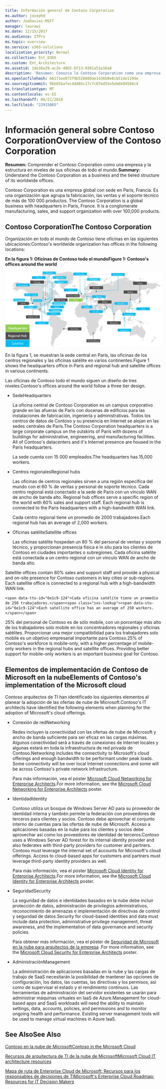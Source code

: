 ```yaml
---
title: Información general de Contoso Corporation
ms.author: josephd
author: JoeDavies-MSFT
manager: laurawi
ms.date: 12/15/2017
ms.audience: ITPro
ms.topic: overview
ms.service: o365-solutions
localization_priority: Normal
ms.collection: Ent_O365
ms.custom: Ent_Architecture
ms.assetid: 1de16e29-ac2e-40b5-bf13-9301a51e16a8
description: 'Resumen: Conozca la Contoso Corporation como una empresa y la estructura en niveles de sus oficinas de todo el mundo.'
ms.openlocfilehash: 66171ee872f9b526860ae1436b0e8cb51de119de
ms.sourcegitcommit: 9bb65bafec4dd6bc17c7c07ed55e5eb6b94584c4
ms.translationtype: MT
ms.contentlocale: es-ES
ms.lasthandoff: 08/21/2018
ms.locfileid: "22915865"
---
```

# <a name="overview-of-the-contoso-corporation"></a><span data-ttu-id="6e1c9-103">Información general sobre Contoso Corporation</span><span class="sxs-lookup"><span data-stu-id="6e1c9-103">Overview of the Contoso Corporation</span></span>

 <span data-ttu-id="6e1c9-104">**Resumen:** Comprender el Contoso Corporation como una empresa y la estructura en niveles de sus oficinas de todo el mundo.</span><span class="sxs-lookup"><span data-stu-id="6e1c9-104">**Summary:** Understand the Contoso Corporation as a business and the tiered structure of its worldwide offices.</span></span>
  
<span data-ttu-id="6e1c9-p101">Contoso Corporation es una empresa global con sede en París, Francia. Es una organización que agrupa la fabricación, las ventas y el soporte técnico de más de 100 000 productos. </span><span class="sxs-lookup"><span data-stu-id="6e1c9-p101">The Contoso Corporation is a global business with headquarters in Paris, France. It is a conglomerate manufacturing, sales, and support organization with over 100,000 products.</span></span> 
  
## <a name="the-contoso-corporation"></a><span data-ttu-id="6e1c9-107">Contoso Corporation</span><span class="sxs-lookup"><span data-stu-id="6e1c9-107">The Contoso Corporation</span></span>

<span data-ttu-id="6e1c9-108">Organización en todo el mundo de Contoso tiene oficinas en las siguientes ubicaciones:</span><span class="sxs-lookup"><span data-stu-id="6e1c9-108">Contoso's worldwide organization has offices in the following locations:</span></span>
  
<span data-ttu-id="6e1c9-109">**En la figura 1: Oficinas de Contoso todo el mundo**</span><span class="sxs-lookup"><span data-stu-id="6e1c9-109">**Figure 1: Contoso's offices around the world**</span></span>

![Oficinas de la empresa Contoso en todo el mundo](media/Contoso-Poster/Contoso-WW-Org.png)

  
<span data-ttu-id="6e1c9-111">En la figura 1, se muestran la sede central en París, las oficinas de los centros regionales y las oficinas satélite en varios continentes.</span><span class="sxs-lookup"><span data-stu-id="6e1c9-111">Figure 1 shows the headquarters office in Paris and regional hub and satellite offices in various continents.</span></span>
  
<span data-ttu-id="6e1c9-112">Las oficinas de Contoso todo el mundo siguen un diseño de tres niveles.</span><span class="sxs-lookup"><span data-stu-id="6e1c9-112">Contoso's offices around the world follow a three tier design.</span></span>
  
- <span data-ttu-id="6e1c9-113">Sede</span><span class="sxs-lookup"><span data-stu-id="6e1c9-113">Headquarters</span></span>
    
    <span data-ttu-id="6e1c9-p102">La oficina central de Contoso Corporation es un campus corporativo grande en las afueras de París con docenas de edificios para las instalaciones de fabricación, ingeniería y administrativas. Todos los centros de datos de Contoso y su presencia en Internet se alojan en las sedes centrales de París.</span><span class="sxs-lookup"><span data-stu-id="6e1c9-p102">The Contoso Corporation headquarters is a large corporate campus on the outskirts of Paris with dozens of buildings for administrative, engineering, and manufacturing facilities. All of Contoso's datacenters and it's Internet presence are housed in the Paris headquarters.</span></span>
    
    <span data-ttu-id="6e1c9-116">La sede cuenta con 15 000 empleados.</span><span class="sxs-lookup"><span data-stu-id="6e1c9-116">The headquarters has 15,000 workers.</span></span>
    
- <span data-ttu-id="6e1c9-117">Centros regionales</span><span class="sxs-lookup"><span data-stu-id="6e1c9-117">Regional hubs</span></span>
    
    <span data-ttu-id="6e1c9-p103">Las oficinas de centros regionales sirven a una región específica del mundo con el 60 % de ventas y personal de soporte técnico. Cada centro regional está conectado a la sede de París con un vínculo WAN de ancho de banda alto. </span><span class="sxs-lookup"><span data-stu-id="6e1c9-p103">Regional hub offices serve a specific region of the world with 60% sales and support staff. Each regional hub is connected to the Paris headquarters with a high-bandwidth WAN link.</span></span> 
    
    <span data-ttu-id="6e1c9-120">Cada centro regional tiene un promedio de 2000 trabajadores.</span><span class="sxs-lookup"><span data-stu-id="6e1c9-120">Each regional hub has an average of 2,000 workers.</span></span>
    
- <span data-ttu-id="6e1c9-121">Oficinas satélite</span><span class="sxs-lookup"><span data-stu-id="6e1c9-121">Satellite offices</span></span>
    
    <span data-ttu-id="6e1c9-p104">Las oficinas satélite hospedan un 80 % del personal de ventas y soporte técnico, y proporcionan presencia física e in situ para los clientes de Contoso en ciudades importantes o subregiones. Cada oficina satélite está conectada a un centro regional con un vínculo WAN de ancho de banda alto.

</span><span class="sxs-lookup"><span data-stu-id="6e1c9-p104">Satellite offices contain 80% sales and support staff and provide a physical and on-site presence for Contoso customers in key cities or sub-regions. Each satellite office is connected to a regional hub with a high-bandwidth WAN link.</span></span>
    
    <span data-ttu-id="6e1c9-124">Cada oficina satélite tiene un promedio de 250 trabajadores.</span><span class="sxs-lookup"><span data-stu-id="6e1c9-124">Each satellite office has an average of 250 workers.</span></span>
    
<span data-ttu-id="6e1c9-p105">25% del personal de Contoso es de sólo mobile, con un porcentaje más alto de los trabajadores solo mobile en los concentradores regionales y oficinas satélites. Proporcionar una mejor compatibilidad para los trabajadores solo mobile es un objetivo empresarial importante para Contoso.</span><span class="sxs-lookup"><span data-stu-id="6e1c9-p105">25% of Contoso's workforce is mobile-only, with a higher percentage of mobile-only workers in the regional hubs and satellite offices. Providing better support for mobile-only workers is an important business goal for Contoso.</span></span>
  
## <a name="elements-of-contosos-implementation-of-the-microsoft-cloud"></a><span data-ttu-id="6e1c9-127">Elementos de implementación de Contoso de Microsoft en la nube</span><span class="sxs-lookup"><span data-stu-id="6e1c9-127">Elements of Contoso's implementation of the Microsoft cloud</span></span>

<span data-ttu-id="6e1c9-128">Contoso arquitectos de TI han identificado los siguientes elementos al planear la adopción de las ofertas de nube de Microsoft.</span><span class="sxs-lookup"><span data-stu-id="6e1c9-128">Contoso's IT architects have identified the following elements when planning for the adoption of Microsoft's cloud offerings.</span></span>
  
- <span data-ttu-id="6e1c9-129">Conexión de red</span><span class="sxs-lookup"><span data-stu-id="6e1c9-129">Networking</span></span>
    
    <span data-ttu-id="6e1c9-p106">Redes incluyen la conectividad con las ofertas de nube de Microsoft y ancho de banda suficiente para ser eficaz en las cargas máximas. Algunos conectividad será a través de conexiones de Internet locales y algunas estará en toda la infraestructura de red privada de Contoso.</span><span class="sxs-lookup"><span data-stu-id="6e1c9-p106">Networking includes the connectivity to Microsoft's cloud offerings and enough bandwidth to be performant under peak loads. Some connectivity will be over local Internet connections and some will be across Contoso's private network infrastructure.</span></span>
    
    <span data-ttu-id="6e1c9-132">Para más información, vea el póster [Microsoft Cloud Networking for Enterprise Architects](microsoft-cloud-networking-for-enterprise-architects.md).</span><span class="sxs-lookup"><span data-stu-id="6e1c9-132">For more information, see the [Microsoft Cloud Networking for Enterprise Architects](microsoft-cloud-networking-for-enterprise-architects.md) poster.</span></span>
   
- <span data-ttu-id="6e1c9-133">Identidad</span><span class="sxs-lookup"><span data-stu-id="6e1c9-133">Identity</span></span>
    
    <span data-ttu-id="6e1c9-p107">Contoso utiliza un bosque de Windows Server AD para su proveedor de identidad interna y también permite la federación con proveedores de terceros para clientes y socios. Contoso debe aprovechar el conjunto interno de cuentas para las ofertas de nube de Microsoft. Acceso a aplicaciones basadas en la nube para los clientes y socios debe aprovechar así como los proveedores de identidad de terceros.</span><span class="sxs-lookup"><span data-stu-id="6e1c9-p107">Contoso uses a Windows Server AD forest for its internal identity provider and also federates with third-party providers for customer and partners. Contoso must leverage the internal set of accounts for Microsoft's cloud offerings. Access to cloud-based apps for customers and partners must leverage third-party identity providers as well.</span></span>
    
    <span data-ttu-id="6e1c9-137">Para más información, vea el póster [Microsoft Cloud Identity for Enterprise Architects](microsoft-cloud-it-architecture-resources.md#identity).</span><span class="sxs-lookup"><span data-stu-id="6e1c9-137">For more information, see the [Microsoft Cloud Identity for Enterprise Architects](microsoft-cloud-it-architecture-resources.md#identity) poster.</span></span>
    
- <span data-ttu-id="6e1c9-138">Seguridad</span><span class="sxs-lookup"><span data-stu-id="6e1c9-138">Security</span></span>
    
    <span data-ttu-id="6e1c9-139">La seguridad de datos e identidades basados en la nube debe incluir protección de datos, administración de privilegios administrativos, reconocimiento de amenazas e implementación de directivas de control y seguridad de datos.</span><span class="sxs-lookup"><span data-stu-id="6e1c9-139">Security for cloud-based identities and data must include data protection, administrative privilege management, threat awareness, and the implementation of data governance and security policies.</span></span>
    
    <span data-ttu-id="6e1c9-140">Para obtener más información, vea el póster de [Seguridad de Microsoft en la nube para arquitectos de la empresa](http://aka.ms/cloudarchsecurity) .</span><span class="sxs-lookup"><span data-stu-id="6e1c9-140">For more information, see the [Microsoft Cloud Security for Enterprise Architects](http://aka.ms/cloudarchsecurity) poster.</span></span>
    
- <span data-ttu-id="6e1c9-141">Administración</span><span class="sxs-lookup"><span data-stu-id="6e1c9-141">Management</span></span>
    
    <span data-ttu-id="6e1c9-p108">La administración de aplicaciones basadas en la nube y las cargas de trabajo de SaaS necesitarán la posibilidad de mantener las opciones de configuración, los datos, las cuentas, las directivas y los permisos, así como de supervisar el estado y el rendimiento continuos. Las herramientas de administración del servidor existentes se usarán para administrar máquinas virtuales en IaaS de Azure.</span><span class="sxs-lookup"><span data-stu-id="6e1c9-p108">Management for cloud-based apps and SaaS workloads will need the ability to maintain settings, data, accounts, policies, and permissions and to monitor ongoing health and performance. Existing server management tools will be used to manage virtual machines in Azure IaaS.</span></span>
    
## <a name="see-also"></a><span data-ttu-id="6e1c9-144">See Also</span><span class="sxs-lookup"><span data-stu-id="6e1c9-144">See Also</span></span>

[<span data-ttu-id="6e1c9-145">Contoso en la nube de Microsoft</span><span class="sxs-lookup"><span data-stu-id="6e1c9-145">Contoso in the Microsoft Cloud</span></span>](contoso-in-the-microsoft-cloud.md)
  
[<span data-ttu-id="6e1c9-146">Recursos de arquitectura de TI de la nube de Microsoft</span><span class="sxs-lookup"><span data-stu-id="6e1c9-146">Microsoft Cloud IT architecture resources</span></span>](microsoft-cloud-it-architecture-resources.md)

[<span data-ttu-id="6e1c9-147">Mapa de ruta de Enterprise Cloud de Microsoft: Recursos para los responsables de decisiones de TI</span><span class="sxs-lookup"><span data-stu-id="6e1c9-147">Microsoft's Enterprise Cloud Roadmap: Resources for IT Decision Makers</span></span>](https://sway.com/FJ2xsyWtkJc2taRD)
 


